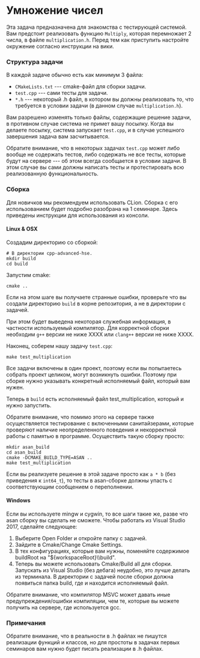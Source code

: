 # Умножение чисел

Эта задача предназначена для знакомства с тестирующей системой. Вам предстоит реализовать функцию `Multiply`, которая перемножает 2 числа, в файле `multiplication.h`. Перед тем как приступить настройте окружение согласно инструкции на вики.

### Структура задачи

В каждой задаче обычно есть как минимум 3 файла:

* `CMakeLists.txt` --- cmake-файл для сборки задачи.
* `test.cpp` --- сами тесты для задачи.
* `*.h` --- некоторый .h файл, в котором вы должны реализовать то, что требуется в условии задачи (в данном случае `multiplication.h`).

Вам разрешено изменять только файлы, содержащие решение задачи, в противном случае система не примет вашу посылку.
Когда вы делаете посылку, система запускает `test.cpp`, и в случае успешного завершения
задача вам засчитывается.

Обратите внимание, что в некоторых задачах `test.cpp` может либо вообще не содержать тестов, либо содержать не все тесты, которые будут на сервере --- об этом всегда сообщается в условии задачи.
В этом случае вы сами должны написать тесты и протестировать всю реализованную функциональность.

### Сборка

Для новичков мы рекомендуем использовать CLion. Сборка с его использованием будет подробно разобрана на 1 семинаре. Здесь
приведены инструкции для использования из консоли.

#### Linux & OSX

Создадим директорию со сборкой:
```
# В директории cpp-advanced-hse.
mkdir build
cd build
```

Запустим cmake:

```
cmake ..
```

Если на этом шаге вы получаете странные ошибки, проверьте что вы создали директорию `build` в корне репозитория, а не в директории с задачей.

При этом будет выведена некоторая служебная информация, в частности используемый компилятор. Для корректной сборки необходим `g++` версии не ниже XXXX или `clang++` версии не ниже XXXX.

Наконец, соберем нашу задачу `test.cpp`:
```
make test_multiplication
```

Все задачи включены в один проект, поэтому если вы попытаетесь собрать проект целиком, могут возникнуть ошибки. Поэтому при сборке нужно указывать конкретный исполняемый файл, который вам нужен.

Теперь в `build` есть исполняемый файл test_multiplication, который и нужно запустить.

Обратите внимание, что помимо этого на сервере также осуществляется тестирование с включенными санитайзерами, которые проверяют наличие неопределенного поведения и некорректной работы с памятью
в программе. Осуществить такую сборку просто:
```
mkdir asan_build
cd asan_build
cmake -DCMAKE_BUILD_TYPE=ASAN ..
make test_multiplication
```

Если вы реализуете решение в этой задаче просто как `a * b` (без приведения к `int64_t`), то тесты в asan-сборке должны упасть с соответствующим сообщением о переполнении.

#### Windows

Если вы используете mingw и cygwin, то все шаги такие же, разве что asan сборку вы сделать не сможете. Чтобы работать из Visual Studio 2017, сделайте следующее:

1. Выберите Open Folder и откройте папку с задачей.
2. Зайдите в Cmake/Change Cmake Settings.
3. В тех конфигурациях, которые вам нужны, поменяйте содержимое buildRoot на "${workspaceRoot}\\\\build".
4. Теперь вы можете использовать Cmake/Build all для сборки. Запускать из Visual Studio (без дебага) неудобно, это лучше делать из терминала. В директории с задачей после
сборки должна появиться папка build, где и находится исполняемый файл.

Обратите внимание, что компилятор MSVC может давать иные предупреждения/ошибки компиляции, чем те, которые вы можете получить на сервере, где используется gcc.

### Примечания

Обратите внимание, что в реальности в .h файлах не пишутся реализации функций и классов, но для простоты в задачах первых семинаров вам нужно будет писать реализации в .h файлах.

